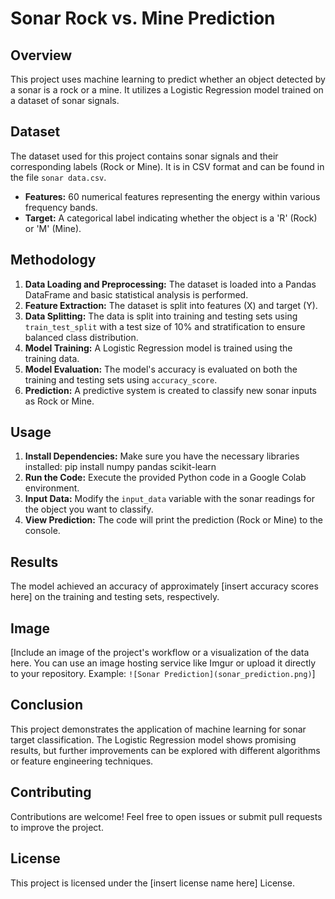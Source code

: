 # Sonar Rock vs. Mine Prediction

## Overview

This project uses machine learning to predict whether an object detected by a sonar is a rock or a mine. It utilizes a Logistic Regression model trained on a dataset of sonar signals.

## Dataset

The dataset used for this project contains sonar signals and their corresponding labels (Rock or Mine). It is in CSV format and can be found in the file `sonar data.csv`. 

- **Features:** 60 numerical features representing the energy within various frequency bands.
- **Target:** A categorical label indicating whether the object is a 'R' (Rock) or 'M' (Mine).

## Methodology

1. **Data Loading and Preprocessing:** The dataset is loaded into a Pandas DataFrame and basic statistical analysis is performed.
2. **Feature Extraction:** The dataset is split into features (X) and target (Y).
3. **Data Splitting:** The data is split into training and testing sets using `train_test_split` with a test size of 10% and stratification to ensure balanced class distribution.
4. **Model Training:** A Logistic Regression model is trained using the training data.
5. **Model Evaluation:** The model's accuracy is evaluated on both the training and testing sets using `accuracy_score`.
6. **Prediction:** A predictive system is created to classify new sonar inputs as Rock or Mine.

## Usage

1. **Install Dependencies:** Make sure you have the necessary libraries installed: pip install numpy pandas scikit-learn
2. **Run the Code:** Execute the provided Python code in a Google Colab environment.
3. **Input Data:** Modify the `input_data` variable with the sonar readings for the object you want to classify.
4. **View Prediction:** The code will print the prediction (Rock or Mine) to the console.

## Results

The model achieved an accuracy of approximately [insert accuracy scores here] on the training and testing sets, respectively.

## Image

[Include an image of the project's workflow or a visualization of the data here. You can use an image hosting service like Imgur or upload it directly to your repository. Example: `![Sonar Prediction](sonar_prediction.png)`]

## Conclusion

This project demonstrates the application of machine learning for sonar target classification. The Logistic Regression model shows promising results, but further improvements can be explored with different algorithms or feature engineering techniques.

## Contributing

Contributions are welcome! Feel free to open issues or submit pull requests to improve the project.

## License

This project is licensed under the [insert license name here] License.
